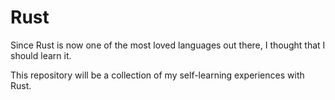 # Rust

Since Rust is now one of the most loved languages out there, I thought that I should learn it.

This repository will be a collection of my self-learning experiences with Rust.